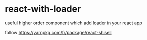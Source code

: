 # react-with-loader
useful higher order component which add loader in your react app

follow https://yarnpkg.com/fr/package/react-shisell
